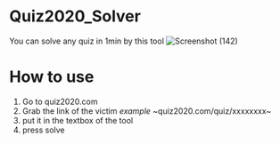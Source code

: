 # Quiz2020_Solver
You can solve any quiz in 1min by this tool
![Screenshot (142)](https://user-images.githubusercontent.com/37198610/72904900-4bf48380-3d38-11ea-868b-e95ab5c7caae.png)
# How to use
1. Go to quiz2020.com
2. Grab the link of the victim *example* ~quiz2020.com/quiz/xxxxxxxx~
3. put it in the textbox of the tool
4. press solve
